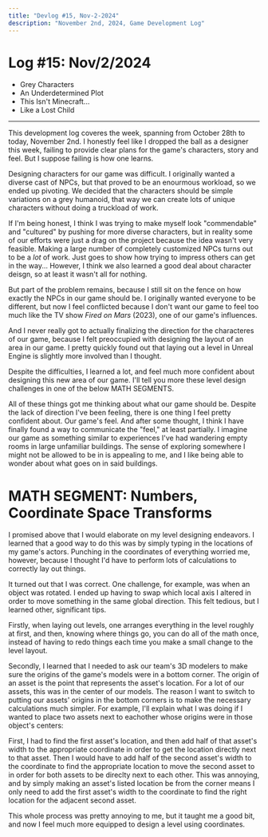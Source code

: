 ```yaml
---
title: "Devlog #15, Nov-2-2024"
description: "November 2nd, 2024, Game Development Log"
---
```


# Log <span class="date">#</span>15: <span class="date">Nov/2/2024</span>

<ul>
<li class="summary">Grey Characters</li>
<li class="summary">An Underdetermined Plot</li>
<li class="summary">This Isn't Minecraft...</li>
<li class="summary">Like a Lost Child</li>
</ul>

---

This development log coveres the week, spanning from October 28th to today, November 2nd. I honestly feel like I dropped the ball as a designer this week, failing to provide clear plans for the game's characters, story and feel. But I suppose failing is how one learns.

Designing characters for our game was difficult. I originally wanted a diverse cast of NPCs, but that proved to be an enourmous workload, so we ended up pivoting. We decided that the characters should be simple variations on a grey humanoid, that way we can create lots of unique characters without doing a truckload of work.

If I'm being honest, I think I was trying to make myself look "commendable" and "cultured" by pushing for more diverse characters, but in reality some of our efforts were just a drag on the project because the idea wasn't very feasible. Making a large number of completely customized NPCs turns out to be a <i>lot</i> of work. Just goes to show how trying to impress others can get in the way... However, I think we also learned a good deal about character deisgn, so at least it wasn't all for nothing.

But part of the problem remains, because I still sit on the fence on how exactly the NPCs in our game should be. I originally wanted everyone to be different, but now I feel conflicted because I don't want our game to feel too much like the TV show <i>Fired on Mars</i> (2023), one of our game's influences.

And I never really got to actually finalizing the direction for the characteres of our game, because I felt preoccupied with designing the layout of an area in our game. I pretty quickly found out that laying out a level in Unreal Engine is slightly more involved than I thought.

Despite the difficulties, I learned a lot, and feel much more confident about designing this new area of our game. I'll tell you more these level design challenges in one of the below MATH SEGMENTS.

All of these things got me thinking about what our game should be. Despite the lack of direction I've been feeling, there is one thing I feel pretty confident about. Our game's feel. And after some thought, I think I have finally found a way to communicate the "feel," at least partially. I imagine our game as something similar to experiences I've had wandering empty rooms in large unfamiliar buildings. The sense of exploring somewhere I might not be allowed to be in is appealing to me, and I like being able to wonder about what goes on in said buildings.

<h1>MATH SEGMENT: Numbers, Coordinate Space Transforms</h1>

I promised above that I would elaborate on my level designing endeavors. I learned that a good way to do this was by simply typing in the locations of my game's actors. Punching in the coordinates of everything worried me, however, because I thought I'd have to perform lots of calculations to correctly lay out things.

It turned out that I was correct. One challenge, for example, was when an object was rotated. I ended up having to swap which local axis I altered in order to move something in the same global direction. This felt tedious, but I learned other, significant tips.

Firstly, when laying out levels, one arranges everything in the level roughly at first, and then, knowing where things go, you can do all of the math once, instead of having to redo things each time you make a small change to the level layout.

Secondly, I learned that I needed to ask our team's 3D modelers to make sure the origins of the game's models were in a bottom corner. The origin of an asset is the point that represents the asset's location. For a lot of our assets, this was in the center of our models. The reason I want to switch to putting our assets' origins in the bottom corners is to make the necessary calculations much simpler. For example, I'll explain what I was doing if I wanted to place two assets next to eachother whose origins were in those object's centers:

First, I had to find the first asset's location, and then add half of that asset's width to the appropriate coordinate in order to get the location directly next to that asset. Then I would have to add half of the second asset's width to the coordinate to find the appropriate location to move the second asset to in order for both assets to be direclty next to each other. This was annoying, and by simply making an asset's listed location be from the corner means I only need to add the first asset's width to the coordinate to find the right location for the adjacent second asset.

This whole process was pretty annoying to me, but it taught me a good bit, and now I feel much more equipped to design a level using coordinates.
